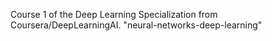 Course 1 of the Deep Learning Specialization from Coursera/DeepLearningAI. 
"neural-networks-deep-learning"
